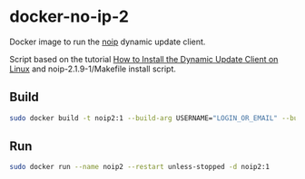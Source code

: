# docker-no-ip-2

Docker image to run the [noip](https://www.noip.com/support/knowledgebase/installing-the-linux-dynamic-update-client/) dynamic update client.

Script based on the tutorial [How to Install the Dynamic Update Client on Linux](https://www.noip.com/support/knowledgebase/installing-the-linux-dynamic-update-client/) and noip-2.1.9-1/Makefile install script.

## Build

```sh
sudo docker build -t noip2:1 --build-arg USERNAME="LOGIN_OR_EMAIL" --build-arg PASSWORD="PASSWORD" --build-arg INTERVAL=15 .
```

## Run

```sh
sudo docker run --name noip2 --restart unless-stopped -d noip2:1
```
